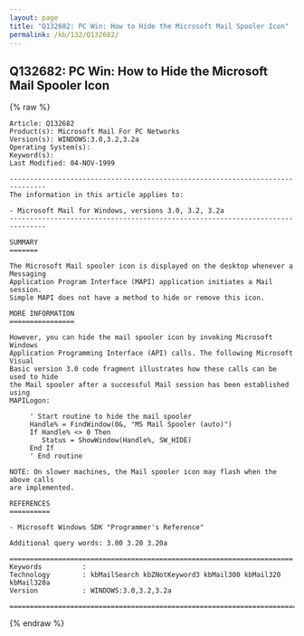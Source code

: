 ```yaml
---
layout: page
title: "Q132682: PC Win: How to Hide the Microsoft Mail Spooler Icon"
permalink: /kb/132/Q132682/
---
```


## Q132682: PC Win: How to Hide the Microsoft Mail Spooler Icon

{% raw %}

	Article: Q132682
	Product(s): Microsoft Mail For PC Networks
	Version(s): WINDOWS:3.0,3.2,3.2a
	Operating System(s): 
	Keyword(s): 
	Last Modified: 04-NOV-1999
	
	-------------------------------------------------------------------------------
	The information in this article applies to:
	
	- Microsoft Mail for Windows, versions 3.0, 3.2, 3.2a 
	-------------------------------------------------------------------------------
	
	SUMMARY
	=======
	
	The Microsoft Mail spooler icon is displayed on the desktop whenever a Messaging
	Application Program Interface (MAPI) application initiates a Mail session.
	Simple MAPI does not have a method to hide or remove this icon.
	
	MORE INFORMATION
	================
	
	However, you can hide the mail spooler icon by invoking Microsoft Windows
	Application Programming Interface (API) calls. The following Microsoft Visual
	Basic version 3.0 code fragment illustrates how these calls can be used to hide
	the Mail spooler after a successful Mail session has been established using
	MAPILogon:
	
	     ' Start routine to hide the mail spooler
	     Handle% = FindWindow(0&, "MS Mail Spooler (auto)")
	     If Handle% <> 0 Then
	        Status = ShowWindow(Handle%, SW_HIDE)
	     End If
	     ' End routine
	
	NOTE: On slower machines, the Mail spooler icon may flash when the above calls
	are implemented.
	
	REFERENCES
	==========
	
	- Microsoft Windows SDK "Programmer's Reference"
	
	Additional query words: 3.00 3.20 3.20a
	
	======================================================================
	Keywords          :  
	Technology        : kbMailSearch kbZNotKeyword3 kbMail300 kbMail320 kbMail320a
	Version           : WINDOWS:3.0,3.2,3.2a
	
	=============================================================================
	

{% endraw %}
